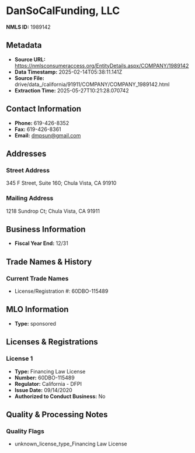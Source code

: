 # DanSoCalFunding, LLC

**NMLS ID:** 1989142

## Metadata
- **Source URL:** https://nmlsconsumeraccess.org/EntityDetails.aspx/COMPANY/1989142
- **Data Timestamp:** 2025-02-14T05:38:11.141Z
- **Source File:** drive/data_/california/91911/COMPANY/COMPANY_1989142.html
- **Extraction Time:** 2025-05-27T10:21:28.070742

## Contact Information
- **Phone:** 619-426-8352
- **Fax:** 619-426-8361
- **Email:** dmpsun@gmail.com

## Addresses
### Street Address
345 F Street, Suite 160; Chula Vista, CA 91910

### Mailing Address
1218 Sundrop Ct; Chula Vista, CA 91911

## Business Information
- **Fiscal Year End:** 12/31

## Trade Names & History
### Current Trade Names
- License/Registration #: 60DBO-115489

## MLO Information
- **Type:** sponsored

## Licenses & Registrations

### License 1
- **Type:** Financing Law License
- **Number:** 60DBO-115489
- **Regulator:** California - DFPI
- **Issue Date:** 09/14/2020
- **Authorized to Conduct Business:** No

## Quality & Processing Notes
### Quality Flags
- unknown_license_type_Financing Law License
